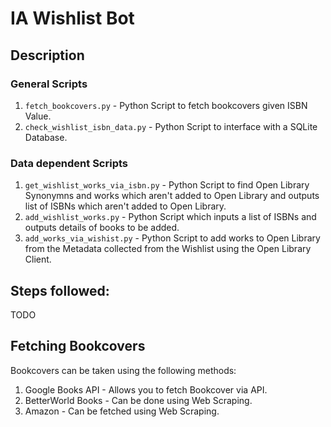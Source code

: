 # IA Wishlist Bot

## Description

### General Scripts

1. `fetch_bookcovers.py` - Python Script to fetch bookcovers given ISBN Value.
2. `check_wishlist_isbn_data.py` - Python Script to interface with a SQLite Database.

### Data dependent Scripts

1. `get_wishlist_works_via_isbn.py` - Python Script to find Open Library Synonymns and works which aren't added to Open Library and outputs list of ISBNs which aren't added to Open Library.
2. `add_wishlist_works.py` - Python Script which inputs a list of ISBNs and outputs details of books to be added.
3. `add_works_via_wishist.py` - Python Script to add works to Open Library from the Metadata collected from the Wishlist using the Open Library Client.   

## Steps followed:
TODO

## Fetching Bookcovers
Bookcovers can be taken using the following methods: 
1. Google Books API - Allows you to fetch Bookcover via API.
2. BetterWorld Books - Can be done using Web Scraping.
3. Amazon - Can be fetched using Web Scraping.